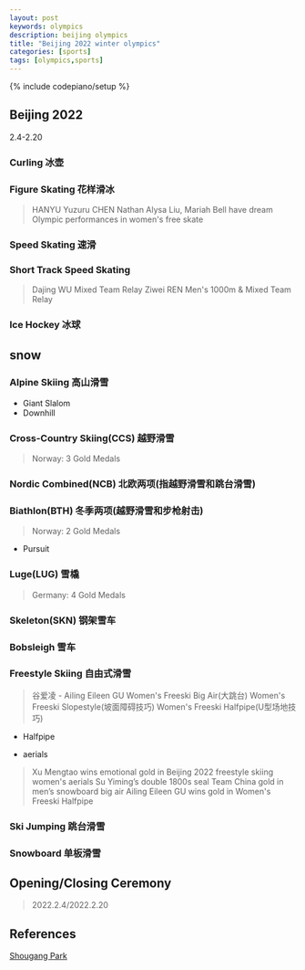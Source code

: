 ```yaml
---
layout: post
keywords: olympics 
description: beijing olympics
title: "Beijing 2022 winter olympics"
categories: [sports]
tags: [olympics,sports]
---
```

{% include codepiano/setup %}

## Beijing 2022

2.4-2.20

### Curling 冰壶

### Figure Skating 花样滑冰

> HANYU Yuzuru
> CHEN Nathan
> Alysa Liu, Mariah Bell have dream Olympic performances in women's free skate

### Speed Skating 速滑

### Short Track Speed Skating

> Dajing WU    Mixed Team Relay
> Ziwei REN     Men's 1000m &  Mixed Team Relay

### Ice Hockey 冰球

## snow

### Alpine Skiing 高山滑雪

* Giant Slalom
* Downhill

### Cross-Country Skiing(CCS) 越野滑雪

> Norway: 3 Gold Medals

### Nordic Combined(NCB) 北欧两项(指越野滑雪和跳台滑雪)

### Biathlon(BTH) 冬季两项(越野滑雪和步枪射击)

> Norway: 2 Gold Medals

* Pursuit

### Luge(LUG) 雪橇

> Germany: 4 Gold Medals

### Skeleton(SKN) 钢架雪车

### Bobsleigh 雪车

### Freestyle Skiing 自由式滑雪

> 谷爱凌 - Ailing Eileen GU
> Women's Freeski Big Air(大跳台)
> Women's Freeski Slopestyle(坡面障碍技巧)
> Women's Freeski Halfpipe(U型场地技巧)

* Halfpipe

* aerials

> Xu Mengtao wins emotional gold in Beijing 2022 freestyle skiing women's aerials
> Su Yiming’s double 1800s seal Team China gold in men’s snowboard big air
> Ailing Eileen GU wins gold in Women's Freeski Halfpipe

### Ski Jumping 跳台滑雪

### Snowboard 单板滑雪

## Opening/Closing Ceremony

> 2022.2.4/2022.2.20

## References

[Shougang Park](https://olympics.com/ioc/news/beijing-s-shougang-park-how-the-olympic-games-helped-turn-a-steel-mill-into-a-trendy-urban-area)
